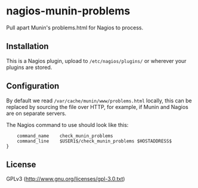 # nagios-munin-problems

Pull apart Munin's problems.html for Nagios to process.

## Installation

This is a Nagios plugin, upload to `/etc/nagios/plugins/` or wherever your plugins are stored.

## Configuration

By default we read `/var/cache/munin/www/problems.html` locally, this can be replaced by sourcing the file over HTTP, for example, if Munin and Nagios are on separate servers.

The Nagios command to use should look like this:

```define command {
	command_name	check_munin_problems
	command_line	$USER1$/check_munin_problems $HOSTADDRESS$
}
```

## License

GPLv3 (http://www.gnu.org/licenses/gpl-3.0.txt)
